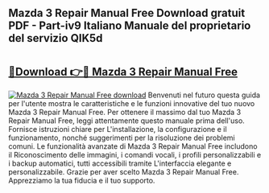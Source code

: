## Mazda 3 Repair Manual Free Download gratuit PDF - Part-iv9 Italiano Manuale del proprietario del servizio QIK5d

# <h2><a href="http://dfbaki.blite.top/?on=Mazda+3+Repair+Manual+Free">🔗Download 👉🔴 Mazda 3 Repair Manual Free</a></h2>

[![Mazda 3 Repair Manual Free download](https://i.imgur.com/lujVjoI.png)](http://dfbaki.blite.top/?on=Mazda+3+Repair+Manual+Free)
Benvenuti nel futuro questa guida per l'utente mostra le caratteristiche e le funzioni innovative del tuo nuovo Mazda 3 Repair Manual Free. Per ottenere il massimo dal tuo Mazda 3 Repair Manual Free, leggi attentamente questo manuale prima dell'uso. Fornisce istruzioni chiare per L'installazione, la configurazione e il funzionamento, nonché suggerimenti per la risoluzione dei problemi comuni. Le funzionalità avanzate di Mazda 3 Repair Manual Free includono il Riconoscimento delle immagini, i comandi vocali, i profili personalizzabili e i backup automatici, tutti accessibili tramite L'interfaccia elegante e personalizzabile. Grazie per aver scelto Mazda 3 Repair Manual Free. Apprezziamo la tua fiducia e il tuo supporto.
